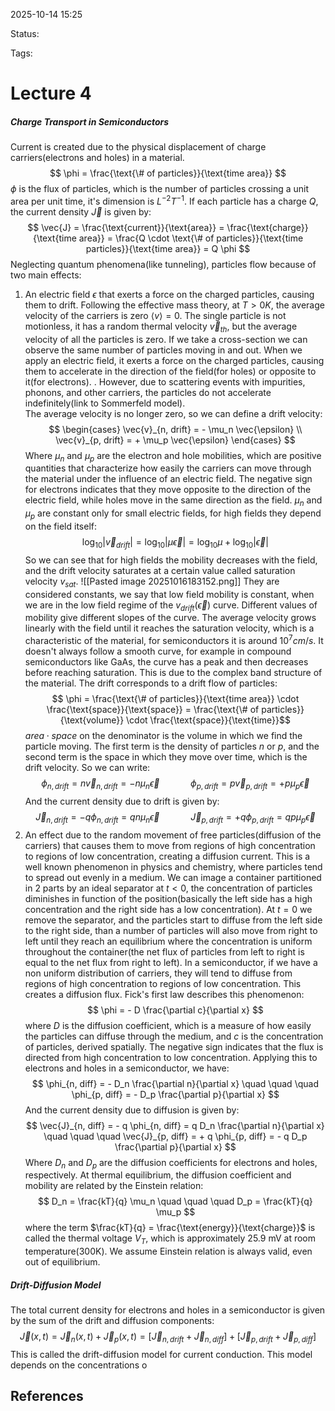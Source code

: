 
2025-10-14 15:25

Status: 

Tags:

# Lecture 4
##### Charge Transport in Semiconductors
Current is created due to the physical displacement of charge carriers(electrons and holes) in a material.
$$
\phi = \frac{\text{\# of particles}}{\text{time area}} $$
$\phi$ is the flux of particles, which is the number of particles crossing a unit area per unit time, it's dimension is $L^{-2} T^{-1}$.
If each particle has a charge $Q$, the current density $\vec{J}$ is given by:
$$ \vec{J} = \frac{\text{current}}{\text{area}} = \frac{\text{charge}}{\text{time area}} = \frac{Q \cdot \text{\# of particles}}{\text{time particles}}{\text{time area}} = Q \phi $$
Neglecting quantum phenomena(like tunneling), particles flow because of two main effects:
1. An electric field $\epsilon$ that exerts a force on the charged particles, causing them to drift.
	Following the effective mass theory, at $T > 0K$, the average velocity of the carriers is zero $\langle v \rangle = 0$. The single particle is not motionless, it has a random thermal velocity $\vec{v}_{th}$, but the average velocity of all the particles is zero. If we take a cross-section we can observe the same number of particles moving in and out. When we apply an electric field, it exerts a force on the charged particles, causing them to accelerate in the direction of the field(for holes) or opposite to it(for electrons). . However, due to scattering events with impurities, phonons, and other carriers, the particles do not accelerate indefinitely(link to Sommerfeld model).  
	The average velocity is no longer zero, so we can define a drift velocity:
$$ \begin{cases}
\vec{v}_{n, drift} = - \mu_n \vec{\epsilon} \\
\vec{v}_{p, drift} = + \mu_p \vec{\epsilon}
				\end{cases} $$
	Where $\mu_n$ and $\mu_p$ are the electron and hole mobilities, which are positive quantities that characterize how easily the carriers can move through the material under the influence of an electric field. The negative sign for electrons indicates that they move opposite to the direction of the electric field, while holes move in the same direction as the field.
	$\mu_n$ and $\mu_p$ are constant only for small electric fields, for high fields they depend on the field itself:
$$ \log_{10} |\vec{v}_{drift}| = \log_{10} |\mu \vec{\epsilon}| = \log_{10} \mu + \log_{10} |\vec{\epsilon}| $$
	So we can see that for high fields the mobility decreases with the field, and the drift velocity saturates at a certain value called saturation velocity $v_{sat}$.
	![[Pasted image 20251016183152.png]]
	They are considered constants, we say that low field mobility is constant, when we are in the low field regime of the $v_{drift}(\vec{\epsilon})$ curve. Different values of mobility give different slopes of the curve. The average velocity grows linearly with the field until it reaches the saturation velocity, which is a characteristic of the material, for semiconductors it is around $10^7 cm/s$. It doesn't always follow a smooth curve, for example in compound semiconductors like GaAs, the curve has a peak and then decreases before reaching saturation. This is due to the complex band structure of the material. 
	The drift corresponds to a drift flow of particles:
$$
\phi = \frac{\text{\# of particles}}{\text{time area}} \cdot \frac{\text{space}}{\text{space}} = \frac{\text{\# of particles}}{\text{volume}} \cdot \frac{\text{space}}{\text{time}}$$
	$area \cdot space$ on the denominator is the volume in which we find the particle moving. The first term is the density of particles $n$ or $p$, and the second term is the space in which they move over time, which is the drift velocity. So we can write:
	$$ \phi_{n, drift} = n \vec{v}_{n, drift} = - n \mu_n \vec{\epsilon} \quad \quad \quad  \phi_{p, drift} = p \vec{v}_{p, drift} = + p \mu_p \vec{\epsilon} $$
	And the current density due to drift is given by:
	$$ \vec{J}_{n, drift} = - q \phi_{n, drift} = q n \mu_n \vec{\epsilon} \quad \quad \quad  \vec{J}_{p, drift} = + q \phi_{p, drift} = q p \mu_p \vec{\epsilon} $$
2. An effect due to the random movement of free particles(diffusion of the carriers) that causes them to move from regions of high concentration to regions of low concentration, creating a diffusion current. This is a well known phenomenon in physics and chemistry, where particles tend to spread out evenly in a medium. We can image a container partitioned in 2 parts by an ideal separator at $t < 0$, the concentration of particles diminishes in function of the position(basically the left side has a high concentration and the right side has a low concentration). At $t = 0$ we remove the separator, and the particles start to diffuse from the left side to the right side, than a number of particles will also move from right to left until they reach an equilibrium where the concentration is uniform throughout the container(the net flux of particles from left to right is equal to the net flux from right to left). 
	In a semiconductor, if we have a non uniform distribution of carriers, they will tend to diffuse from regions of high concentration to regions of low concentration. This creates a diffusion flux. Fick's first law describes this phenomenon:
$$
\phi = - D \frac{\partial c}{\partial x} $$
	where $D$ is the diffusion coefficient, which is a measure of how easily the particles can diffuse through the medium, and $c$ is the concentration of particles, derived spatially. The negative sign indicates that the flux is directed from high concentration to low concentration.
	Applying this to electrons and holes in a semiconductor, we have:
$$
\phi_{n, diff} = - D_n \frac{\partial n}{\partial x} \quad \quad \quad  \phi_{p, diff} = - D_p \frac{\partial p}{\partial x} $$
	And the current density due to diffusion is given by:
$$ \vec{J}_{n, diff} = - q \phi_{n, diff} = q D_n \frac{\partial n}{\partial x} \quad \quad \quad  \vec{J}_{p, diff} = + q \phi_{p, diff} = - q D_p \frac{\partial p}{\partial x} $$
	Where $D_n$ and $D_p$ are the diffusion coefficients for electrons and holes, respectively. At thermal equilibrium, the diffusion coefficient and mobility are related by the Einstein relation:
$$ D_n = \frac{kT}{q} \mu_n \quad \quad \quad  D_p = \frac{kT}{q} \mu_p $$
	where the term $\frac{kT}{q} = \frac{\text{energy}}{\text{charge}}$ is called the thermal voltage $V_T$, which is approximately 25.9 mV at room temperature(300K).
We assume Einstein relation is always valid, even out of equilibrium.
##### Drift-Diffusion Model
The total current density for electrons and holes in a semiconductor is given by the sum of the drift and diffusion components:
$$ \vec{J}(x, t) = \vec{J}_n (x, t) + \vec{J}_p (x, t) = [\vec{J}_{n, drift} + \vec{J}_{n, diff}] + [\vec{J}_{p, drift} + \vec{J}_{p, diff}] $$
This is called the drift-diffusion model for current conduction. This model depends on the concentrations o
	
	
	







## References
